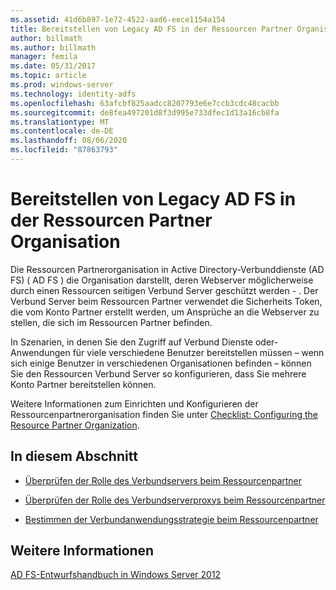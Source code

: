 ```yaml
---
ms.assetid: 41d6b897-1e72-4522-aad6-eece1154a154
title: Bereitstellen von Legacy AD FS in der Ressourcen Partner Organisation
author: billmath
ms.author: billmath
manager: femila
ms.date: 05/31/2017
ms.topic: article
ms.prod: windows-server
ms.technology: identity-adfs
ms.openlocfilehash: 63afcbf825aadcc8207793e6e7ccb3cdc48cacbb
ms.sourcegitcommit: de8fea497201d8f3d995e733dfec1d13a16cb8fa
ms.translationtype: MT
ms.contentlocale: de-DE
ms.lasthandoff: 08/06/2020
ms.locfileid: "87863793"
---
```

# <a name="deploying-legacy-ad-fs-in-the-resource-partner-organization"></a>Bereitstellen von Legacy AD FS in der Ressourcen Partner Organisation

Die Ressourcen Partnerorganisation in Active Directory-Verbunddienste (AD FS) \( AD FS \) die Organisation darstellt, deren Webserver möglicherweise durch einen Ressourcen seitigen Verbund Server geschützt werden \- . Der Verbund Server beim Ressourcen Partner verwendet die Sicherheits Token, die vom Konto Partner erstellt werden, um Ansprüche an die Webserver zu stellen, die sich im Ressourcen Partner befinden.  
  
In Szenarien, in denen Sie den Zugriff auf Verbund Dienste oder-Anwendungen für viele verschiedene Benutzer bereitstellen müssen – wenn sich einige Benutzer in verschiedenen Organisationen befinden – können Sie den Ressourcen Verbund Server so konfigurieren, dass Sie mehrere Konto Partner bereitstellen können.  
  
Weitere Informationen zum Einrichten und Konfigurieren der Ressourcenpartnerorganisation finden Sie unter [Checklist: Configuring the Resource Partner Organization](../../ad-fs/deployment/Checklist--Configuring-the-Resource-Partner-Organization.md).  
  
## <a name="in-this-section"></a>In diesem Abschnitt  
  
-   [Überprüfen der Rolle des Verbundservers beim Ressourcenpartner](Review-the-Role-of-the-Federation-Server-in-the-Resource-Partner.md)  
  
-   [Überprüfen der Rolle des Verbundserverproxys beim Ressourcenpartner](Review-the-Role-of-the-Federation-Server-Proxy-in-the-Resource-Partner.md)  
  
-   [Bestimmen der Verbundanwendungsstrategie beim Ressourcenpartner](Determine-Your-Federated-Application-Strategy-in-the-Resource-Partner.md)  
  

## <a name="see-also"></a>Weitere Informationen
[AD FS-Entwurfshandbuch in Windows Server 2012](AD-FS-Design-Guide-in-Windows-Server-2012.md)
